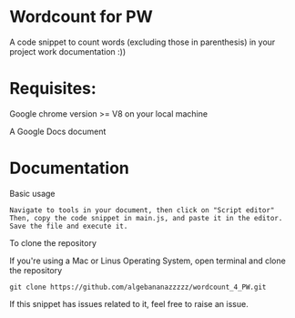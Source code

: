 # Wordcount for PW
A code snippet to count words (excluding those in parenthesis) in your project work documentation :))

# Requisites:
Google chrome version >= V8 on your local machine

A Google Docs document

# Documentation
Basic usage
```
Navigate to tools in your document, then click on "Script editor"
Then, copy the code snippet in main.js, and paste it in the editor.
Save the file and execute it.
```

To clone the repository

If you're using a Mac or Linus Operating System, open terminal and clone the repository

```
git clone https://github.com/algebananazzzzz/wordcount_4_PW.git
```


If this snippet has issues related to it, feel free to raise an issue. 
